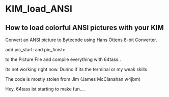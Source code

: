 # KIM_load_ANSI
## How to load colorful ANSI pictures with your KIM

Convert an ANSI picture to Bytecode using Hans Ottens 8-bit Converter.

add 
pic_start: 
and 
pic_finish:

to the Picture File and compile everything with 64tass..

Its not working right now. Dunno if its the terminal or my weak skills

The code is mostly stolen from Jim 
(James McClanahan w4jbm)

Hey, 64tass ist starting to make fun....

